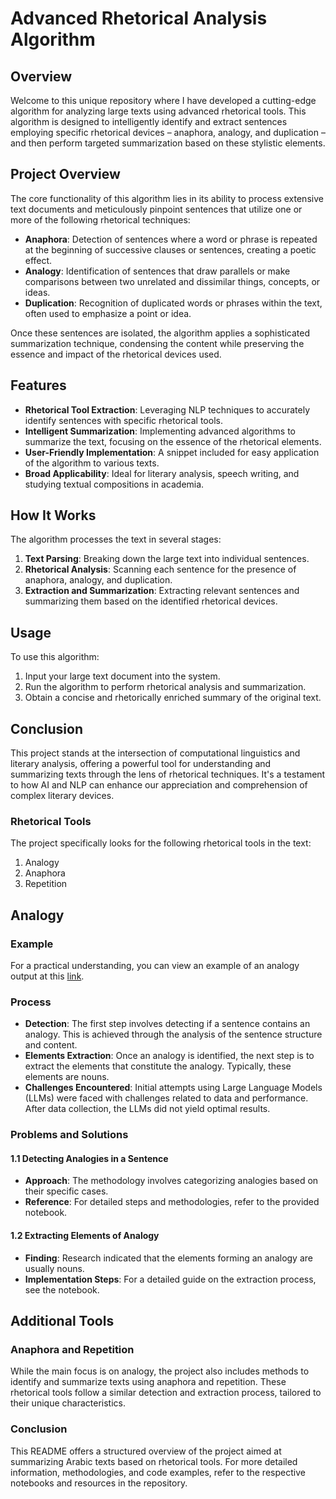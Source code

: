 # Advanced Rhetorical Analysis Algorithm

## Overview


Welcome to this unique repository where I have developed a cutting-edge algorithm for analyzing large texts using advanced rhetorical tools. This algorithm is designed to intelligently identify and extract sentences employing specific rhetorical devices – anaphora, analogy, and duplication – and then perform targeted summarization based on these stylistic elements.

## Project Overview

The core functionality of this algorithm lies in its ability to process extensive text documents and meticulously pinpoint sentences that utilize one or more of the following rhetorical techniques:

- **Anaphora**: Detection of sentences where a word or phrase is repeated at the beginning of successive clauses or sentences, creating a poetic effect.
- **Analogy**: Identification of sentences that draw parallels or make comparisons between two unrelated and dissimilar things, concepts, or ideas.
- **Duplication**: Recognition of duplicated words or phrases within the text, often used to emphasize a point or idea.

Once these sentences are isolated, the algorithm applies a sophisticated summarization technique, condensing the content while preserving the essence and impact of the rhetorical devices used.

## Features

- **Rhetorical Tool Extraction**: Leveraging NLP techniques to accurately identify sentences with specific rhetorical tools.
- **Intelligent Summarization**: Implementing advanced algorithms to summarize the text, focusing on the essence of the rhetorical elements.
- **User-Friendly Implementation**: A snippet included for easy application of the algorithm to various texts.
- **Broad Applicability**: Ideal for literary analysis, speech writing, and studying textual compositions in academia.

## How It Works

The algorithm processes the text in several stages:
1. **Text Parsing**: Breaking down the large text into individual sentences.
2. **Rhetorical Analysis**: Scanning each sentence for the presence of anaphora, analogy, and duplication.
3. **Extraction and Summarization**: Extracting relevant sentences and summarizing them based on the identified rhetorical devices.

## Usage

To use this algorithm:
1. Input your large text document into the system.
2. Run the algorithm to perform rhetorical analysis and summarization.
3. Obtain a concise and rhetorically enriched summary of the original text.

## Conclusion

This project stands at the intersection of computational linguistics and literary analysis, offering a powerful tool for understanding and summarizing texts through the lens of rhetorical techniques. It's a testament to how AI and NLP can enhance our appreciation and comprehension of complex literary devices.


### Rhetorical Tools
The project specifically looks for the following rhetorical tools in the text:
1. Analogy
2. Anaphora
3. Repetition

## Analogy
### Example
For a practical understanding, you can view an example of an analogy output at this [link](https://github.com/zahran1234/Summarizing-the-rhetorical-texts-in-the-Arabic-language-NLP/blob/main/analogy%20sample%20example.jpeg).

### Process
- **Detection**: The first step involves detecting if a sentence contains an analogy. This is achieved through the analysis of the sentence structure and content.
- **Elements Extraction**: Once an analogy is identified, the next step is to extract the elements that constitute the analogy. Typically, these elements are nouns.
- **Challenges Encountered**: Initial attempts using Large Language Models (LLMs) were faced with challenges related to data and performance. After data collection, the LLMs did not yield optimal results.

### Problems and Solutions
#### 1.1 Detecting Analogies in a Sentence
- **Approach**: The methodology involves categorizing analogies based on their specific cases.
- **Reference**: For detailed steps and methodologies, refer to the provided notebook.

#### 1.2 Extracting Elements of Analogy
- **Finding**: Research indicated that the elements forming an analogy are usually nouns.
- **Implementation Steps**: For a detailed guide on the extraction process, see the notebook.

## Additional Tools
### Anaphora and Repetition
While the main focus is on analogy, the project also includes methods to identify and summarize texts using anaphora and repetition. These rhetorical tools follow a similar detection and extraction process, tailored to their unique characteristics.

### Conclusion
This README offers a structured overview of the project aimed at summarizing Arabic texts based on rhetorical tools. For more detailed information, methodologies, and code examples, refer to the respective notebooks and resources in the repository.

